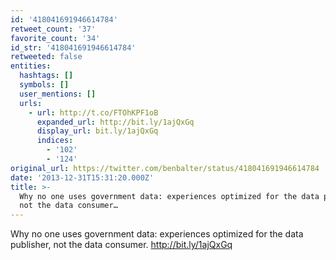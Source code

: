 ```yaml
---
id: '418041691946614784'
retweet_count: '37'
favorite_count: '34'
id_str: '418041691946614784'
retweeted: false
entities:
  hashtags: []
  symbols: []
  user_mentions: []
  urls:
    - url: http://t.co/FTOhKPF1oB
      expanded_url: http://bit.ly/1ajQxGq
      display_url: bit.ly/1ajQxGq
      indices:
        - '102'
        - '124'
original_url: https://twitter.com/benbalter/status/418041691946614784
date: '2013-12-31T15:31:20.000Z'
title: >-
  Why no one uses government data: experiences optimized for the data publisher,
  not the data consumer…
---
```


Why no one uses government data: experiences optimized for the data publisher, not the data consumer. http://bit.ly/1ajQxGq